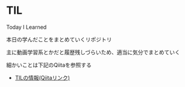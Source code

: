# TIL

Today I Learned

本日の学んだことをまとめていくリポジトリ

主に動画学習系とかだと履歴残しづらいため、適当に気分でまとめていく

細かいことは下記のQiitaを参照する
- [TILの情報(Qiitaリンク)]("https://qiita.com/nemui_/items/239335b4ed0c3c797add")
